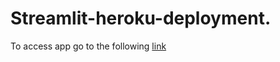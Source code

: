 # Streamlit-heroku-deployment.

To access app go to the following [link](https://check-comment-sentiment.herokuapp.com/) 

